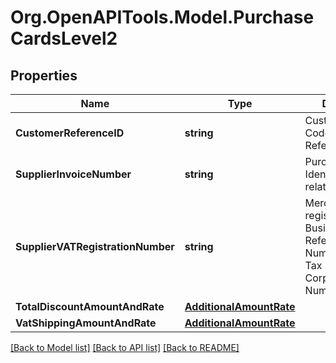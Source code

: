 # Org.OpenAPITools.Model.PurchaseCardsLevel2
## Properties

Name | Type | Description | Notes
------------ | ------------- | ------------- | -------------
**CustomerReferenceID** | **string** | Customer Code/Customer Reference ID | [optional] 
**SupplierInvoiceNumber** | **string** | Purchase Identifier/Merchant related data | [optional] 
**SupplierVATRegistrationNumber** | **string** | Merchant VAT registration/Single Business Reference Number/Merchant Tax ID or Corporation VAT Number | [optional] 
**TotalDiscountAmountAndRate** | [**AdditionalAmountRate**](AdditionalAmountRate.md) |  | [optional] 
**VatShippingAmountAndRate** | [**AdditionalAmountRate**](AdditionalAmountRate.md) |  | [optional] 

[[Back to Model list]](../README.md#documentation-for-models) [[Back to API list]](../README.md#documentation-for-api-endpoints) [[Back to README]](../README.md)

